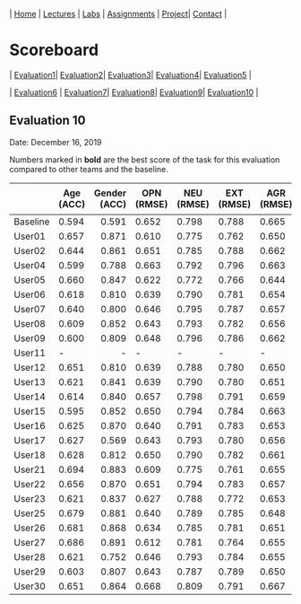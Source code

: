 
| [Home](../index.md) | [Lectures](../lectures.md) | [Labs](../labs.md) | [Assignments](../assignments.md) | [Project](../project.md)| [Contact](../contact.md) |


# Scoreboard

| [Evaluation1](evaluation1.md)| [Evaluation2](evaluation2.md)| [Evaluation3](evaluation3.md)| [Evaluation4](evaluation4.md)| [Evaluation5](evaluation5.md) | 

| [Evaluation6](evaluation6.md) | [Evaluation7](evaluation7.md)| [Evaluation8](evaluation8.md)| [Evaluation9](evaluation9.md)| [Evaluation10](evaluation10.md) | 

## Evaluation 10

Date: December 16, 2019

Numbers marked in **bold** are the best score of the task for this evaluation compared to other teams and the baseline.

|       | Age (ACC) | Gender (ACC) | OPN (RMSE) | NEU (RMSE) | EXT (RMSE) | AGR (RMSE) | CON (RMSE) | Full Grade |  Rank 🏆|
|-------|--------------|----------:|------------|------------|------------|------------|------------|------------|-------|
| Baseline|0.594|0.591|0.652|0.798|0.788|0.665|0.734|-||
| User01 |0.657|0.871|0.610|0.775|0.762|0.650|0.708|✅||
| User02 |0.644|0.861|0.651|0.785|0.788|0.662|0.730|||
| User04 |0.599|0.788|0.663|0.792|0.796|0.663|0.726|||
| User05 |0.660|0.847|0.622|0.772|0.766|0.644|0.700|✅||
| User06 |0.618|0.810|0.639|0.790|0.781|0.654|0.711|✅||
| User07 |0.640|0.800|0.646|0.795|0.787|0.657|0.721|✅||
| User08 |0.609|0.852|0.643|0.793|0.782|0.656|0.713|✅||
| User09 |0.600|0.809|0.648|0.796|0.786|0.662|0.726|✅||
| User11 |-|-|-|-|-|-|-|-|-|
| User12 |0.651|0.810|0.639|0.788|0.780|0.650|0.712|✅||
| User13 |0.621|0.841|0.639|0.790|0.780|0.651|0.713|✅||
| User14 |0.614|0.840|0.657|0.798|0.791|0.659|0.726|||
| User15 |0.595|0.852|0.650|0.794|0.784|0.663|0.727|✅||
| User16 |0.625|0.870|0.640|0.791|0.783|0.653|0.714|✅||
| User17 |0.627|0.569|0.643|0.793|0.780|0.656|0.717|||
| User18 |0.628|0.812|0.650|0.790|0.782|0.661|0.730|✅||
| User21 |0.694|0.883|0.609|0.775|0.761|0.655|0.704|✅||
| User22 |0.656|0.870|0.651|0.794|0.783|0.657|0.722|✅||
| User23 |0.621|0.837|0.627|0.788|0.772|0.653|0.709|✅||
| User25 |0.679|0.881|0.640|0.789|0.785|0.648|0.721|✅||
| User26 |0.681|0.868|0.634|0.785|0.781|0.651|0.710|✅||
| User27 |0.686|0.891|0.612|0.781|0.764|0.655|0.703|✅||
| User28 |0.621|0.752|0.646|0.793|0.784|0.655|0.720|✅||
| User29 |0.603|0.807|0.643|0.787|0.789|0.650|0.724||
| User30 |0.651|0.864|0.668|0.809|0.791|0.667|0.711||
